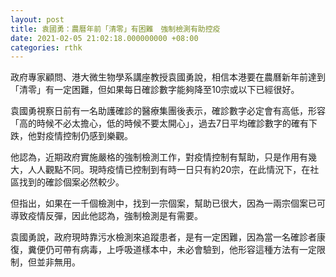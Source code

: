 ```yaml
---
layout: post
title: 袁國勇：農曆年前「清零」有困難　強制檢測有助控疫
date: 2021-02-05 21:02:18.000000000 +08:00
categories: rthk
---
```


政府專家顧問、港大微生物學系講座教授袁國勇說，相信本港要在農曆新年前達到「清零」有一定困難，但如果每日確診數字能夠降至10宗或以下已經很好。

袁國勇視察日前有一名助護確診的醫療集團後表示，確診數字必定會有高低，形容「高的時候不必太擔心，低的時候不要太開心」，過去7日平均確診數字的確有下跌，他對疫情控制仍感到樂觀。

他認為，近期政府實施嚴格的強制檢測工作，對疫情控制有幫助，只是作用有幾大，人人觀點不同。現時疫情已控制到有時一日只有約20宗，在此情況下，在社區找到的確診個案必然較少。

但指出，如果在一千個檢測中，找到一宗個案，幫助已很大，因為一兩宗個案已可導致疫情反彈，因此他認為，強制檢測是有需要。

袁國勇說，政府現時靠污水檢測來追蹤患者，是有一定困難，因為當一名確診者康復，糞便仍可帶有病毒，上呼吸道樣本中，未必會驗到，他形容這種方法有一定限制，但並非無用。
